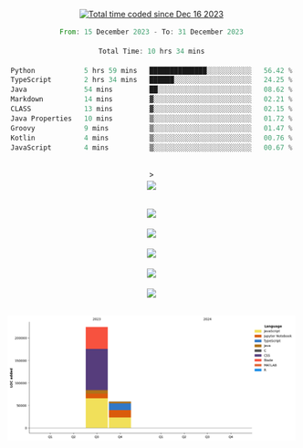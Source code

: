 <div align="center">

<a href="https://wakatime.com/@018c74be-a813-47e1-9abd-30269ed682ed"><img src="https://wakatime.com/badge/user/018c74be-a813-47e1-9abd-30269ed682ed.svg" alt="Total time coded since Dec 16 2023" /></a><br/>
<!--START_SECTION:waka-->

```rust
From: 15 December 2023 - To: 31 December 2023

Total Time: 10 hrs 34 mins

Python            5 hrs 59 mins   ██████████████░░░░░░░░░░░   56.42 %
TypeScript        2 hrs 34 mins   ██████░░░░░░░░░░░░░░░░░░░   24.25 %
Java              54 mins         ██░░░░░░░░░░░░░░░░░░░░░░░   08.62 %
Markdown          14 mins         ▓░░░░░░░░░░░░░░░░░░░░░░░░   02.21 %
CLASS             13 mins         ▓░░░░░░░░░░░░░░░░░░░░░░░░   02.15 %
Java Properties   10 mins         ▒░░░░░░░░░░░░░░░░░░░░░░░░   01.72 %
Groovy            9 mins          ▒░░░░░░░░░░░░░░░░░░░░░░░░   01.47 %
Kotlin            4 mins          ▒░░░░░░░░░░░░░░░░░░░░░░░░   00.76 %
JavaScript        4 mins          ▒░░░░░░░░░░░░░░░░░░░░░░░░   00.67 %
```

<!--END_SECTION:waka-->
<br/>><br/>
  <img align="center" src="https://wakatime.com/share/@walidbosso/db894e4f-2607-4d1d-985f-a2ae5d7f49b4.svg"  /><br/><br/>
  
  <img align="center" src="https://wakatime.com/share/@walidbosso/afe9ba99-0bda-494f-8dee-e995a3459867.svg"  /><br/><br/>
  <img align="center" src="https://wakatime.com/share/@walidbosso/96efc5cb-6590-4979-a807-eb5cb321c9a0.svg"  />
  <br/><br/>
  <img align="center" src="https://wakatime.com/share/@walidbosso/1f6c837d-82ac-4f3a-a78b-3720e7025471.svg"  />
<br/><br/>
<img align="center" src="https://wakatime.com/share/@walidbosso/a9d64b7f-faf3-423b-8423-9465949f88f2.svg"  />
<br/><br/>
  <img align="center" src="https://wakatime.com/share/@walidbosso/1f6c837d-82ac-4f3a-a78b-3720e7025471.svg"  />
<br/><br/>


  <img align="center" src="./assets/bar_graph.png"  />

